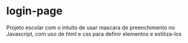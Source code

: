 # login-page

Projeto escolar com o intuito de usar mascara de preenchimento no Javascript, com uso de html e css para definir elementos e estiliza-los
